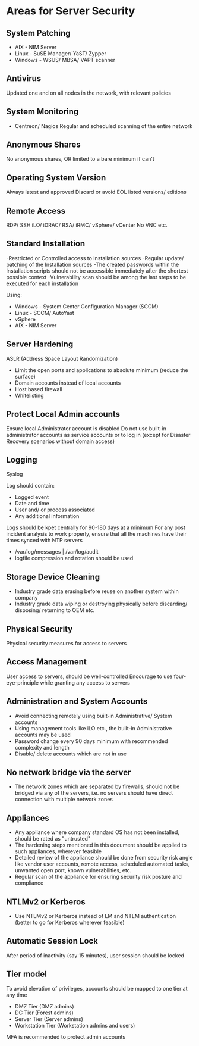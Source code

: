 # Areas for Server Security

## System Patching
- AIX - NIM Server
- Linux - SuSE Manager/ YaST/ Zypper
- Windows - WSUS/ MBSA/ VAPT scanner

## Antivirus
Updated one and on all nodes in the network, with relevant policies

## System Monitoring
- Centreon/ Nagios
Regular and scheduled scanning of the entire network 

## Anonymous Shares
No anonymous shares, OR limited to a bare minimum if can't 

## Operating System Version 
Always latest and approved
Discard or avoid EOL listed versions/ editions

## Remote Access
RDP/ SSH
iLO/ iDRAC/ RSA/ iRMC/ vSphere/ vCenter
No VNC etc.

## Standard Installation
-Restricted or Controlled access to Installation sources
-Regular update/ patching of the Installation sources
-The created passwords within the Installation scripts should not be accessible immediately after the shortest possible context
-Vulnerability scan should be among the last steps to be executed for each installation

Using:
- Windows - System Center Configuration Manager (SCCM)
- Linux - SCCM/ AutoYast
- vSphere
- AIX - NIM Server

## Server Hardening
ASLR (Address Space Layout Randomization)

- Limit the open ports and applications to absolute minimum (reduce the surface)
- Domain accounts instead of local accounts
- Host based firewall
- Whitelisting

## Protect Local Admin accounts
Ensure local Administrator account is disabled
Do not use built-in administrator accounts as service accounts or to log in (except for Disaster Recovery scenarios without domain access)

## Logging
Syslog

Log should contain:
- Logged event
- Date and time
- User and/ or process associated
- Any additional information

Logs should be kpet centrally for 90-180 days at a minimum
For any post incident analysis to work properly, ensure that all the machines have their times synced with NTP servers

- /var/log/messages | /var/log/audit
- logfile compression and rotation should be used

## Storage Device Cleaning
- Industry grade data erasing before reuse on another system within company
- Industry grade data wiping or destroying physically before discarding/ disposing/ returning to OEM etc.

## Physical Security
Physical security measures for access to servers

## Access Management
User access to servers, should be well-controlled
Encourage to use four-eye-principle while granting any access to servers

## Administration and System Accounts
- Avoid connecting remotely using built-in Administrative/ System accounts
- Using management tools like iLO etc., the built-in Administrative accounts may be used
- Password change every 90 days minimum with recommended complexity and length
- Disable/ delete accounts which are not in use

## No network bridge via the server
- The network zones which are separated by firewalls, should not be bridged via any of the servers, i.e. no servers should have direct connection with multiple network zones

## Appliances
- Any appliance where company standard OS has not been installed, should be rated as "untrusted"
- The hardening steps mentioned in this document should be applied to such appliances, wherever feasible
- Detailed review of the appliance should be done from security risk angle like vendor user accounts, remote access, scheduled automated tasks, unwanted open port, known vulnerabilities, etc.
- Regular scan of the appliance for ensuring security risk posture and compliance

## NTLMv2 or Kerberos
- Use NTLMv2 or Kerberos instead of LM and NTLM authentication (better to go for Kerberos wherever feasible)

## Automatic Session Lock
After period of inactivity (say 15 minutes), user session should be locked

## Tier model
To avoid elevation of privileges, accounts should be mapped to one tier at any time
- DMZ Tier (DMZ admins)
- DC Tier (Forest admins)
- Server Tier (Server admins)
- Workstation Tier (Workstation admins and users)

MFA is recommended to protect admin accounts

